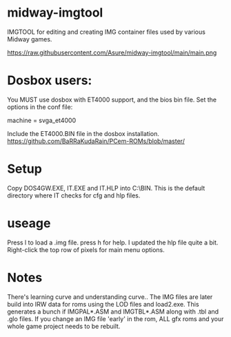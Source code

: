 # midway-imgtool
IMGTOOL for editing and creating IMG container files used by various Midway games.

https://raw.githubusercontent.com/Asure/midway-imgtool/main/main.png

# Dosbox users: 

You MUST use dosbox with ET4000 support, and the bios bin file.
Set the options in the conf file:

machine                                         = svga_et4000

Include the ET4000.BIN file in the dosbox installation. 
https://github.com/BaRRaKudaRain/PCem-ROMs/blob/master/

# Setup

Copy DOS4GW.EXE, IT.EXE and IT.HLP into C:\BIN. This is the default directory where IT checks for cfg and hlp files.

# useage

Press l to load a .img file. press h for help. I updated the hlp file quite a bit.
Right-click the top row of pixels for main menu options.

# Notes

There's  learning curve and understanding curve.. 
The IMG files are later build into IRW data for roms using the LOD files and load2.exe.
This generates a bunch if IMGPAL*.ASM and IMGTBL*.ASM along with .tbl and .glo files.
If you change an IMG file 'early' in the rom, ALL gfx roms and your whole game project needs to be rebuilt.
